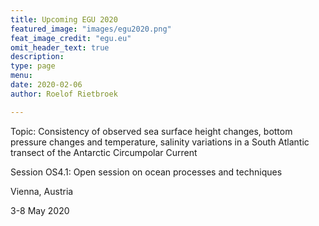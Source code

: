 ```yaml
---
title: Upcoming EGU 2020
featured_image: "images/egu2020.png"
feat_image_credit: "egu.eu"
omit_header_text: true
description: 
type: page
menu: 
date: 2020-02-06
author: Roelof Rietbroek

---
```


Topic: Consistency of observed sea surface height changes, bottom pressure changes and temperature, salinity variations in a South Atlantic transect of the Antarctic Circumpolar Current  

Session OS4.1: Open session on ocean processes and techniques  

Vienna, Austria  

3-8 May 2020

